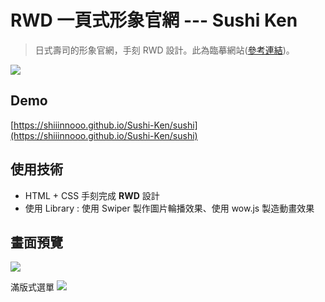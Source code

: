 # RWD 一頁式形象官網 --- Sushi Ken
> 日式壽司的形象官網，手刻 RWD 設計。此為臨摹網站([參考連結](http://www.gastrotheme.com/sushi/home-split/))。
> 
![](https://i.imgur.com/li0yipL.png)


## Demo
[https://shiiinnooo.github.io/Sushi-Ken/sushi](https://shiiinnooo.github.io/Sushi-Ken/sushi)

## 使用技術
- HTML + CSS 手刻完成 **RWD** 設計
- 使用 Library : 使用 Swiper 製作圖片輪播效果、使用 wow.js 製造動畫效果

## 畫面預覽
![](https://i.imgur.com/BpF9fa3.jpg)

滿版式選單
![](https://i.imgur.com/J4NzRd3.png)

